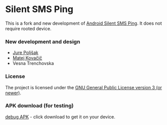 # Silent SMS Ping

This is a fork and new development of [Android Silent SMS Ping](https://github.com/itds-consulting/android-silent-ping-sms). It does not require rooted device.

### New development and design
- [Jure Poljšak](https://github.com/barracuda-fsh)
- [Matej Kovačič](https://github.com/MatejKovacic)
- Vesna Trenchovska

### License

The project is licensed under the [GNU General Public License version 3 (or newer)](https://github.com/MatejKovacic/silent-sms-ping/blob/master/LICENSE).


### APK download (for testing)
[debug APK](https://github.com/MatejKovacic/silent-sms-ping/blob/master/app/build/outputs/apk/debug/app-debug.apk) - click download to get it on your device.